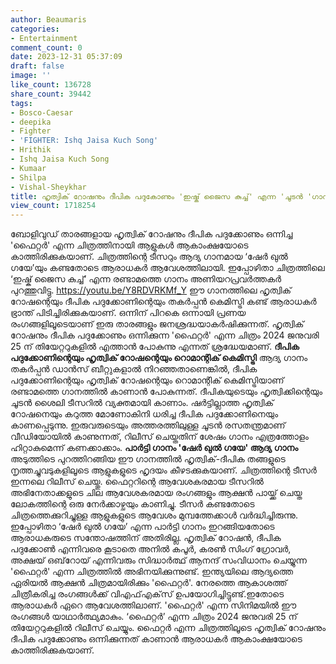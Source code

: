 ```yaml
---
author: Beaumaris
categories:
- Entertainment
comment_count: 0
date: 2023-12-31 05:37:09
draft: false
image: ''
like_count: 136728
share_count: 39442
tags:
- Bosco-Caesar
- deepika
- Fighter
- 'FIGHTER: Ishq Jaisa Kuch Song'
- Hrithik
- Ishq Jaisa Kuch Song
- Kumaar
- Shilpa
- Vishal-Sheykhar
title: ഹൃത്വിക് റോഷനും ദീപിക പദുകോണും 'ഇഷ്ക് ജൈസ കുച്ച്' എന്ന 'ചൂടൻ 'ഗാനത്തിൽ
view_count: 1718254
---
```


ബോളിവുഡ് താരങ്ങളായ ഹൃത്വിക് റോഷനും ദീപിക പദുക്കോണും ഒന്നിച്ച 'ഫൈറ്റർ' എന്ന ചിത്രത്തിനായി ആളുകൾ ആകാംക്ഷയോടെ കാത്തിരിക്കുകയാണ്. ചിത്രത്തിന്റെ ടീസറും ആദ്യ ഗാനമായ ‘ഷേർ ഖുൽ ഗയേ’യും കണ്ടതോടെ ആരാധകർ ആവേശത്തിലായി. ഇപ്പോഴിതാ ചിത്രത്തിലെ ‘ഇഷ്ക് ജൈസ കുച്ച്’ എന്ന രണ്ടാമത്തെ ഗാനം അണിയറപ്രവർത്തകർ പുറത്തുവിട്ടു. https://youtu.be/Y8RDVRKMf_Y ഈ ഗാനത്തിലെ ഹൃത്വിക് റോഷന്റെയും ദീപിക പദുക്കോണിന്റെയും തകർപ്പൻ കെമിസ്ട്രി കണ്ട് ആരാധകർ ഭ്രാന്ത് പിടിച്ചിരിക്കുകയാണ്. ഒന്നിന് പിറകെ ഒന്നായി പ്രണയ രംഗങ്ങളിലൂടെയാണ് ഇരു താരങ്ങളും ജനശ്രദ്ധയാകർഷിക്കുന്നത്. ഹൃത്വിക് റോഷനും ദീപിക പദുക്കോണും ഒന്നിക്കുന്ന 'ഫൈറ്റർ' എന്ന ചിത്രം 2024 ജനുവരി 25 ന് തിയേറ്ററുകളിൽ എത്താൻ പോകുന്നു എന്നത് ശ്രദ്ധേയമാണ്. **ദീപിക പദുക്കോണിന്റെയും ഹൃത്വിക് റോഷന്റെയും റൊമാന്റിക് കെമിസ്ട്രി** ആദ്യ ഗാനം തകർപ്പൻ ഡാൻസ് ബീറ്റുകളാൽ നിറഞ്ഞതാണെങ്കിൽ, ദീപിക പദുക്കോണിന്റെയും ഹൃത്വിക് റോഷന്റെയും റൊമാന്റിക് കെമിസ്ട്രിയാണ് രണ്ടാമത്തെ ഗാനത്തിൽ കാണാൻ പോകുന്നത്. ദീപികയുടെയും ഹൃത്വിക്കിന്റെയും ചൂടൻ ശൈലി ടീസറിൽ വ്യക്തമായി കാണാം. ഷർട്ടില്ലാത്ത ഹൃത്വിക് റോഷനെയും കറുത്ത മോണോകിനി ധരിച്ച ദീപിക പദുക്കോണിനെയും കാണപ്പെടുന്നു. ഇരുവരുടെയും അത്തരത്തിലുള്ള ചൂടൻ രസതന്ത്രമാണ് വീഡിയോയിൽ കാണുന്നത്, റിലീസ് ചെയ്തതിന് ശേഷം ഗാനം എത്രത്തോളം ഹിറ്റാകുമെന്ന് കണക്കാക്കാം. **പാർട്ടി ഗാനം 'ഷേർ ഖുൽ ഗയേ' ആദ്യ ഗാനം** അടുത്തിടെ പുറത്തിറങ്ങിയ ഈ ഗാനത്തിൽ ഹൃത്വിക്-ദീപിക തങ്ങളുടെ നൃത്തച്ചുവടുകളിലൂടെ ആളുകളുടെ ഹൃദയം കീഴടക്കുകയാണ്. ചിത്രത്തിന്റെ ടീസർ ഇന്നലെ റിലീസ് ചെയ്തു. ഫൈറ്ററിന്റെ ആവേശകരമായ ടീസറിൽ അഭിനേതാക്കളുടെ ചില ആവേശകരമായ രംഗങ്ങളും ആക്ഷൻ പായ്ക്ക് ചെയ്ത ലോകത്തിന്റെ ഒരു നേർക്കാഴ്ചയും കാണിച്ചു. ടീസർ കണ്ടതോടെ ചിത്രത്തെക്കുറിച്ചുള്ള ആളുകളുടെ ആവേശം മുമ്പത്തേക്കാൾ വർദ്ധിച്ചിരുന്നു. ഇപ്പോഴിതാ ‘ഷേർ ഖുൽ ഗയേ’ എന്ന പാർട്ടി ഗാനം ഇറങ്ങിയതോടെ ആരാധകരുടെ സന്തോഷത്തിന് അതിരില്ല. ഹൃത്വിക് റോഷൻ, ദീപിക പദുക്കോൺ എന്നിവരെ കൂടാതെ അനിൽ കപൂർ, കരൺ സിംഗ് ഗ്രോവർ, അക്ഷയ് ഒബ്‌റോയ് എന്നിവരും സിദ്ധാർത്ഥ് ആനന്ദ് സംവിധാനം ചെയ്യുന്ന 'ഫൈറ്റർ' എന്ന ചിത്രത്തിൽ അഭിനയിക്കുന്നുണ്ട്. ഇന്ത്യയിലെ ആദ്യത്തെ ഏരിയൽ ആക്ഷൻ ചിത്രമായിരിക്കും 'ഫൈറ്റർ'. നേരത്തെ ആകാശത്ത് ചിത്രീകരിച്ച രംഗങ്ങൾക്ക് വിഎഫ്എക്‌സ് ഉപയോഗിച്ചിട്ടുണ്ട്.ഇതോടെ ആരാധകർ ഏറെ ആവേശത്തിലാണ്. 'ഫൈറ്റർ' എന്ന സിനിമയിൽ ഈ രംഗങ്ങൾ യാഥാർത്ഥ്യമാകും. ‘ഫൈറ്റർ’ എന്ന ചിത്രം 2024 ജനുവരി 25 ന് തിയേറ്ററുകളിൽ റിലീസ് ചെയ്യും. ഫൈറ്റർ എന്ന ചിത്രത്തിലൂടെ ഹൃത്വിക് റോഷനും ദീപിക പദുക്കോണും ഒന്നിക്കുന്നത് കാണാൻ ആരാധകർ ആകാംക്ഷയോടെ കാത്തിരിക്കുകയാണ്.